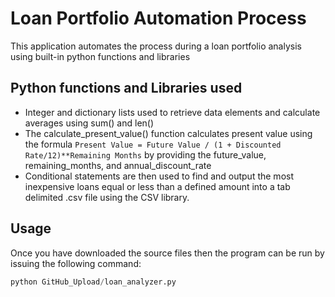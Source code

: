  # Loan Portfolio Automation Process
This application automates the process during a loan portfolio analysis using built-in python functions and libraries
 
 ## Python functions and Libraries used
 - Integer and dictionary lists used to retrieve data elements and calculate averages using sum() and len()
 - The calculate_present_value() function calculates present value using the formula `Present Value = Future Value / (1 + Discounted Rate/12)**Remaining Months` by providing the future_value, remaining_months, and annual_discount_rate
 - Conditional statements are then used to find and output the most inexpensive loans equal or less than a defined amount into a tab delimited .csv file using the CSV library.
 
 ## Usage
 Once you have downloaded the source files then the program can be run by issuing the following command:
 ```python
 python GitHub_Upload/loan_analyzer.py
 ```

